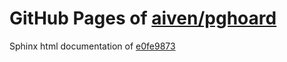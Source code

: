 GitHub Pages of [aiven/pghoard](https://github.com/aiven/pghoard.git)
===
Sphinx html documentation of [e0fe9873](https://github.com/aiven/pghoard/tree/e0fe98738de1c1316ccc416421cf8361a927494e)
